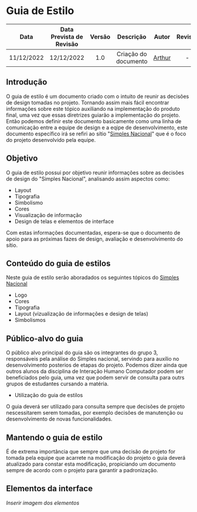 # Guia de Estilo 

|Data|Data Prevista de Revisão|Versão|Descrição|Autor|Revisor|
| :----------: |:-----------:| :------: | :-----------: | :---------: |:---------: |
|11/12/2022|12/12/2022|1.0|Criação do documento| [Arthur](https://github.com/Eruel6)| - |

## Introdução

O guia de estilo é um documento criado com o intuito de reunir as decisões de design tomadas no projeto. Tornando assim mais fácil encontrar informações sobre este tópico auxiliando na implementação do produto final, uma vez que essas diretrizes guiarão a implementação do projeto. Então podemos definir este documento basicamente como uma linha de comunicação entre a equipe de design e a eqipe de desenvolvimento, este documento específico irá se refiri ao sítio "[Simples Nacional](http://www8.receita.fazenda.gov.br/SimplesNacional/)" que é o foco do projeto desenvolvido pela equipe.

## Objetivo

O guia de estilo possui por objetivo reunir informações sobre as decisões de design do "Simples Nacional", analisando assim aspectos como: 

 - Layout 
 - Tipografia
 - Simbolismo
 - Cores
 - Visualização de informação
 - Design de telas e elementos de interface

Com estas informações documentadas, espera-se que o documento de apoio para as próximas fazes de design, avaliação e desenvolvimento do sítio.

## Conteúdo do guia de estilos

Neste guia de estilo serão aboradados os seguintes tópicos do [Simples Nacional](http://www8.receita.fazenda.gov.br/SimplesNacional/)

- Logo
- Cores
- Tipografia
- Layout (vizualização de informações e design de telas)
- Simbolismos

## Público-alvo do guia

O público alvo principal do guia são os integrantes do grupo 3, responsáveis pela análise do Simples nacional, servindo para auxílio no desenvolvimento posterios de etapas do projeto. Podemos dizer ainda que outros alunos da disciplina de Interação Humano Computador podem ser beneficiados pelo guia, uma vez que podem servir de consulta para outrs grupos de estudantes cursando a matéria.

- Utilização do guia de estilos

O guia deverá ser utilizado para consulta sempre que decisões de projeto nescessitarem serem tomadas, por exemplo decisões de manutenção ou desenvolvimento de novas funcionalidades.

## Mantendo o guia de estilo 

É de extrema importância que sempre que uma decisão de projeto for tomada pela equipe que acarrete na modificação do projeto o guia deverá atualizado para constar esta modificação, propiciando um documento sempre de acordo com o projeto para garantir a padronização.

## Elementos da interface

*Inserir imagem dos elementos*
